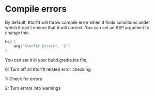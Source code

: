 # Compile errors
By default, Ktorfit will throw compile error when it finds conditions under which it can't ensure that it will correct.
You can set an KSP argument to change this:

```kotlin
ksp {
    arg("Ktorfit_Errors", "1")
}
```

You can set it in your build.gradle.kts file,

0: Turn off all Ktorfit related error checking

1: Check for errors

2: Turn errors into warnings